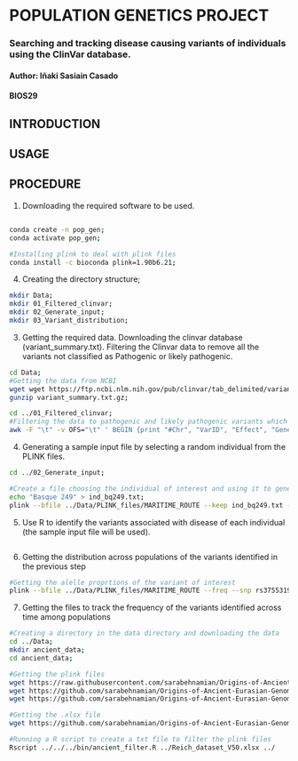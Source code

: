 # POPULATION GENETICS PROJECT
### Searching and tracking disease causing variants of individuals using the ClinVar database.
#### Author: Iñaki Sasiain Casado
#### BIOS29
## INTRODUCTION
## USAGE
## PROCEDURE

1. Downloading the required software to be used.
```bash

conda create -n pop_gen;
conda activate pop_gen;

#Installing plink to deal with plink files
conda install -c bioconda plink=1.90b6.21;
```

4. Creating the directory structure;
```bash
mkdir Data;
mkdir 01_Filtered_clinvar;
mkdir 02_Generate_input;
mkdir 03_Variant_distribution;
```

3. Getting the required data. Downloading the clinvar database (variant_summary.txt). Filtering the Clinvar data to remove all the variants not classified as Pathogenic or likely pathogenic.
```bash
cd Data;
#Getting the data from NCBI
wget wget https://ftp.ncbi.nlm.nih.gov/pub/clinvar/tab_delimited/variant_summary.txt.gz;
gunzip variant_summary.txt.gz;

cd ../01_Filtered_clinvar;
#Filtering the data to pathogenic and likely pathogenic variants which have a rs identifier (The cases in which this identifier was set to -1, i.e, when an identifiesr has not been yet assigned, have not been taken into consideration)
awk -F "\t" -v OFS="\t" ' BEGIN {print "#Chr", "VarID", "Effect", "Gene", "Phenotype"} ($7=="Pathogenic" || $7=="Likely pathogenic") && $10!="-1"  {print $19 ,"rs" $10, $7, $5, $14}' ../Data/variant_summary.txt > pathogenic_variants.tsv;
```

4. Generating a sample input file by selecting a random individual from the PLINK files.
```bash
cd ../02_Generate_input;

#Create a file choosing the individual of interest and using it to generate individual PLINK files
echo "Basque 249" > ind_bq249.txt;
plink --bfile ../Data/PLINK_files/MARITIME_ROUTE --keep ind_bq249.txt --make-bed --out bq249;
```

5. Use R to identify the variants associated with disease of each individual (the sample input file will be used).
```bash

```

6. Getting the distribution across populations of the variants identified in the previous step
```bash
#Getting the alelle proprtions of the variant of interest 
plink --bfile ../Data/PLINK_files/MARITIME_ROUTE --freq --snp rs3755319 --family --out variant_rs3755319;
```

7. Getting the files to track the frequency of the variants identified across time among populations
```bash
#Creating a directory in the data directory and downloading the data
cd ../Data;
mkdir ancient_data;
cd ancient_data;

#Getting the plink files
wget https://raw.githubusercontent.com/sarabehnamian/Origins-of-Ancient-Eurasian-Genomes/main/steps/Step%200/DataS1.fam;
wget https://github.com/sarabehnamian/Origins-of-Ancient-Eurasian-Genomes/raw/main/steps/Step%200/DataS1.bed;
wget https://github.com/sarabehnamian/Origins-of-Ancient-Eurasian-Genomes/raw/main/steps/Step%200/DataS1.bim;

#Getting the .xlsx file
wget https://github.com/sarabehnamian/Origins-of-Ancient-Eurasian-Genomes/raw/main/data/Reich%20dataset%20V50.xlsx;

#Running a R script to create a txt file to filter the plink files
Rscript ../../../bin/ancient_filter.R ../Reich_dataset_V50.xlsx ../
```
